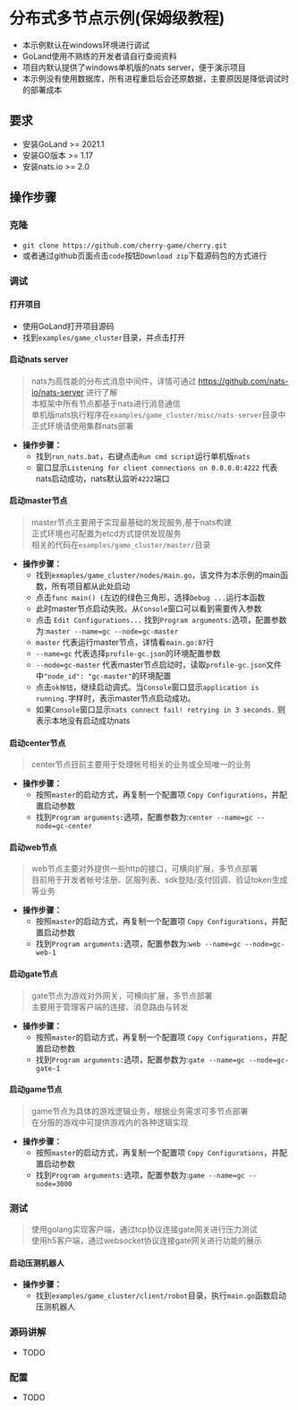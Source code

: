 # 分布式多节点示例(保姆级教程)

- 本示例默认在windows环境进行调试
- GoLand使用不熟练的开发者请自行查阅资料
- 项目内默认提供了windows单机版的nats server，便于演示项目
- 本示例没有使用数据库，所有进程重启后会还原数据，主要原因是降低调试时的部署成本

## 要求

- 安装GoLand >= 2021.1
- 安装GO版本 >= 1.17
- 安装nats.io >= 2.0

## 操作步骤

### 克隆

- `git clone https://github.com/cherry-game/cherry.git`
- 或者通过github页面点击`code`按钮`Download zip`下载源码包的方式进行

### 调试

#### 打开项目

- 使用GoLand打开项目源码
- 找到`examples/game_cluster`目录，并点击打开

#### 启动nats server

> nats为高性能的分布式消息中间件，详情可通过 https://github.com/nats-io/nats-server 进行了解 \
> 本框架中所有节点都基于nats进行消息通信 \
> 单机版nats执行程序在`examples/game_cluster/misc/nats-server`目录中 \
> 正式环境请使用集群nats部署

- **操作步骤：**
    - 找到`run_nats.bat`，右键点击`Run cmd script`运行单机版`nats`
    - 窗口显示`Listening for client connections on 0.0.0.0:4222` 代表nats启动成功，nats默认监听`4222`端口

#### 启动master节点

> master节点主要用于实现最基础的发现服务,基于nats构建 \
> 正式环境也可配置为etcd方式提供发现服务 \
> 相关的代码在`examples/game_cluster/master/`目录

- **操作步骤：**
    - 找到`exmaples/game_cluster/nodes/main.go`，该文件为本示例的main函数，所有项目都从此处启动
    - 点击`func main() {`左边的绿色三角形，选择`Debug ...`运行本函数
    - 此时master节点启动失败。从`Console`窗口可以看到需要传入参数
    - 点击 `Edit Configurations...` 找到`Program arguments:`选项，配置参数为:`master --name=gc --node=gc-master`
    - `master` 代表运行master节点，详情看`main.go:87`行
    - `--name=gc` 代表选择`profile-gc.json`的环境配置参数
    - `--node=gc-master` 代表master节点启动时，读取`profile-gc.json`文件中`"node_id": "gc-master"`的环境配置
    - 点击`ok按钮`，继续启动调式。当`Console`窗口显示`application is running.`字样时，表示master节点启动成功。
    - 如果`Console`窗口显示`nats connect fail! retrying in 3 seconds.` 则表示本地没有启动成功nats

#### 启动center节点

> center节点目前主要用于处理帐号相关的业务或全局唯一的业务

- **操作步骤：**
    - 按照`master`的启动方式，再复制一个配置项 `Copy Configurations`，并配置启动参数
    - 找到`Program arguments:`选项，配置参数为:`center --name=gc --node=gc-center`

#### 启动web节点

> web节点主要对外提供一些http的接口，可横向扩展，多节点部署 \
> 目前用于开发者帐号注册、区服列表、sdk登陆/支付回调、验证token生成等业务

- **操作步骤：**
    - 按照`master`的启动方式，再复制一个配置项 `Copy Configurations`，并配置启动参数
    - 找到`Program arguments:`选项，配置参数为:`web --name=gc --node=gc-web-1`

#### 启动gate节点

> gate节点为游戏对外网关，可横向扩展，多节点部署 \
> 主要用于管理客户端的连接、消息路由与转发

- **操作步骤：**
    - 按照`master`的启动方式，再复制一个配置项 `Copy Configurations`，并配置启动参数
    - 找到`Program arguments:`选项，配置参数为:`gate --name=gc --node=gc-gate-1`

#### 启动game节点

> game节点为具体的游戏逻辑业务，根据业务需求可多节点部署 \
> 在分服的游戏中可提供游戏内的各种逻辑实现

- **操作步骤：**
    - 按照`master`的启动方式，再复制一个配置项 `Copy Configurations`，并配置启动参数
    - 找到`Program arguments:`选项，配置参数为:`game --name=gc --node=3000`

### 测试

> 使用golang实现客户端，通过tcp协议连接gate网关进行压力测试 \
> 使用h5客户端，通过websocket协议连接gate网关进行功能的展示

#### 启动压测机器人

- **操作步骤：**
    - 找到`examples/game_cluster/client/robot`目录，执行`main.go`函数启动压测机器人

### 源码讲解

- TODO

### 配置

- TODO

